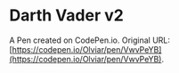 # Darth Vader v2

A Pen created on CodePen.io. Original URL: [https://codepen.io/Olviar/pen/VwvPeYB](https://codepen.io/Olviar/pen/VwvPeYB).


